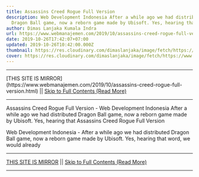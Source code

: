 ```yaml
---
title: Assassins Creed Rogue Full Version
description: Web Development Indonesia After a while ago we had distributed
  Dragon Ball game, now a reborn game made by Ubisoft. Yes, hearing that
author: Dimas Lanjaka Kumala Indra
url: https://www.webmanajemen.com/2019/10/assassins-creed-rogue-full-version.html
date: 2019-10-26T17:42:07+07:00
updated: 2019-10-26T10:42:00.000Z
thumbnail: https://res.cloudinary.com/dimaslanjaka/image/fetch/https://www.bagas31.com/wp-content/uploads/2015/03/Untitled-2.png
cover: https://res.cloudinary.com/dimaslanjaka/image/fetch/https://www.bagas31.com/wp-content/uploads/2015/03/Untitled-2.png
---
```


<hr/> [THIS SITE IS MIRROR](https://www.webmanajemen.com/2019/10/assassins-creed-rogue-full-version.html) || <a href="https://www.webmanajemen.com/2019/10/assassins-creed-rogue-full-version.html" rel="follow" class="button" id="read-more">Skip to Full Contents (Read More)</a> <hr/> Assassins Creed Rogue Full Version - Web Development Indonesia After a while ago we had distributed Dragon Ball game, now a reborn game made by Ubisoft. Yes, hearing that Assassins Creed Rogue Full Version


   Web Development Indonesia - After a while ago we had distributed Dragon Ball game, now a reborn game made by Ubisoft.  Yes, hearing that word, we would already  <hr/> [THIS SITE IS MIRROR](https://www.webmanajemen.com/2019/10/assassins-creed-rogue-full-version.html) || <a href="https://www.webmanajemen.com/2019/10/assassins-creed-rogue-full-version.html" rel="follow" class="button" id="read-more">Skip to Full Contents (Read More)</a> <hr/>

<script>
    if (location.host.includes('dimaslanjaka12')) {
      location.replace('https://www.webmanajemen.com/2019/10/assassins-creed-rogue-full-version.html');
    }
  </script>